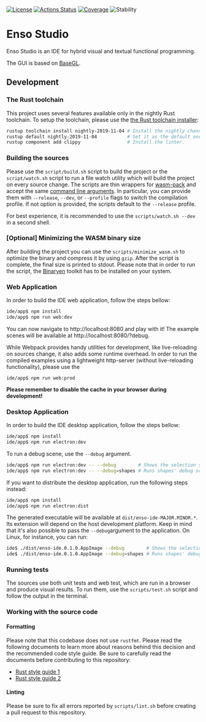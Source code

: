 [![License](https://img.shields.io/static/v1?label=License&message=MIT&color=2ec352&labelColor=2c3239)](https://github.com/luna/basegl/blob/master/LICENSE) 
[![Actions Status](https://github.com/luna/basegl/workflows/Build%20%28MacOS%2C%20Linux%2C%20Windows%29/badge.svg)](https://github.com/luna/basegl/actions)
[![Coverage](https://img.shields.io/codecov/c/github/luna/basegl?label=Coverage&labelColor=2c3239)](https://codecov.io/gh/luna/basegl/branch/master) 
![Stability](https://img.shields.io/static/v1?label=Stability&message=Unstable&color=d52229&labelColor=2c3239)

# Enso Studio

Enso Studio is an IDE for hybrid visual and textual functional programming.

The GUI is based on [BaseGL](lib/core/README.md).

## Development

### The Rust toolchain 
This project uses several features available only in the nightly Rust toolchain.
To setup the toolchain, please use the [the Rust toolchain
installer](https://rustup.rs/):

```bash
rustup toolchain install nightly-2019-11-04 # Install the nightly channel.
rustup default nightly-2019-11-04           # Set it as the default one.
rustup component add clippy                 # Install the linter.
```

### Building the sources
Please use the `script/build.sh` script to build the project or the
`script/watch.sh` script to run a file watch utility which will build the
project on every source change. The scripts are thin wrappers for
[wasm-pack](https://github.com/rustwasm/wasm-pack) and accept the same [command
line arguments](https://rustwasm.github.io/wasm-pack/book/commands/build.html).
In particular, you can provide them with `--release`, `--dev`, or `--profile`
flags to switch the compilation profile. If not option is provided, the scripts
default to the `--release` profile.

For best experience, it is recommended to use the 
`scripts/watch.sh --dev` in a second shell.

### [Optional] Minimizing the WASM binary size
After building the project you can use the `scripts/minimize_wasm.sh` to optimize 
the binary and compress it by using `gzip`. After the script is complete, the
final size is printed to stdout. Please note that in order to run the script, the
[Binaryen](https://github.com/WebAssembly/binaryen) toolkit has to be installed
on your system.

### Web Application
In order to build the IDE web application, follow the steps bellow:

```bash
ide/app$ npm install
ide/app$ npm run web:dev 
```

You can now navigate to http://localhost:8080 and play with it! The example
scenes will be available at http://localhost:8080/?debug.

While Webpack provides handy utilities for development, like live-reloading on
sources change, it also adds some runtime overhead. In order to run the compiled
examples using a lightweight http-server (without live-reloading functionality),
please use the 
```
ide/app$ npm run web:prod
```

**Please remember to disable the cache in your browser during development!**

### Desktop Application
In order to build the IDE desktop application, follow the steps bellow:

```bash
ide/app$ npm install
ide/app$ npm run electron:dev
```

To run a debug scene, use the `--debug` argument.

```bash
ide/app$ npm run electron:dev -- --debug        # Shows the selection screen.
ide/app$ npm run electron:dev -- --debug=shapes # Runs shapes' debug scene.
```

If you want to distribute the desktop application, run the following steps instead:

```bash
ide/app$ npm install
ide/app$ npm run electron:dist
```

The generated executable will be available at `dist/enso-ide-MAJOR.MINOR.*`. Its extension will
 depend on the host development platform. Keep in mind that it's also possible to pass the
  `--debug`argument to the application. On Linux, for instance, you can run:
  
```bash
ide$ ./dist/enso-ide.0.1.0.AppImage --debug        # Shows the selection screen.
ide$ ./dist/enso-ide.0.1.0.AppImage --debug=shapes # Runs shapes' debug scene.
```

### Running tests
The sources use both unit tests and web test, which are run in a browser and
produce visual results. To run them, use the `scripts/test.sh` script and follow
the output in the terminal.


### Working with the source code

#### Formatting
Please note that this codebase does not use `rustfmt`. Please read the following
documents to learn more about reasons behind this decision and the recommended
code style guide. Be sure to carefully read the documents before contributing to
this repository:
- [Rust style guide 1](https://github.com/luna/basegl/blob/master/docs/style-guide.md)
- [Rust style guide 2](https://github.com/luna/enso/blob/master/doc/rust-style-guide.md) 


#### Linting 
Please be sure to fix all errors reported by `scripts/lint.sh` before creating a
pull request to this repository.
